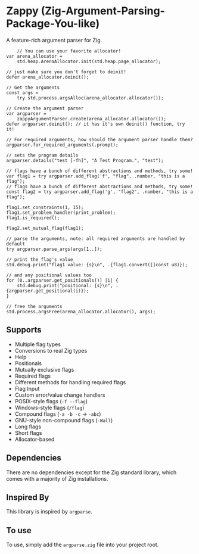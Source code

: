 # Zappy (Zig-Argument-Parsing-Package-You-like)

A feature-rich argument parser for Zig.


```zig
    // You can use your favorite allocator!
var arena_allocator =
    std.heap.ArenaAllocator.init(std.heap.page_allocator);

// just make sure you don't forget to deinit!
defer arena_allocator.deinit();

// Get the arguments
const args =
    try std.process.argsAlloc(arena_allocator.allocator());

// Create the argument parser
var argparser =
    zappyArgumentParser.create(arena_allocator.allocator());
defer argparser.deinit(); // it has it's own deinit() function, try it!

// For required arguments, how should the argument parser handle them?
argparser.for_required_arguments(.prompt);

// sets the program details
argparser.details("test [-fh]", "A Test Program.", "test");

// flags have a bunch of different abstractions and methods, try some!
var flag1 = try argparser.add_flag('f', "flag", .number, "this is a flag");
// flags have a bunch of different abstractions and methods, try some!
const flag2 = try argparser.add_flag('g', "flag2", .number, "this is a flag");

flag1.set_constraints(1, 15);
flag1.set_problem_handler(print_problem);
flag1.is_required();

flag2.set_mutual_flag(flag1);

// parse the arguments, note: all required arguments are handled by default
try argparser.parse_args(args[1..]);

// print the flag's value
std.debug.print("flag1 value: {s}\n", .{flag1.convert([]const u8)});

// and any positional values too
for (0..argparser.get_positionals()) |i| {
    std.debug.print("positional: {s}\n", .{argparser.get_positional(i)});
}

// free the arguments
std.process.argsFree(arena_allocator.allocator(), args);
```

## Supports

* Multiple flag types
* Conversions to real Zig types
* Help
* Positionals
* Mutually exclusive flags
* Required flags
* Different methods for handling required flags
* Flag Input
* Custom error/value change handlers
* POSIX-style flags (`-f --flag`)
* Windows-style flags (`/flag`)
* Compound flags (`-a -b -c` -> `-abc`)
* GNU-style non-compound flags (`-Wall`)
* Long flags
* Short flags
* Allocator-based

## Dependencies

There are no dependencies except for the Zig standard library, which comes with
a majority of Zig installations.

## Inspired By

This library is inspired by `argparse`.

## To use

To use, simply add the `argparse.zig` file into your project root.
